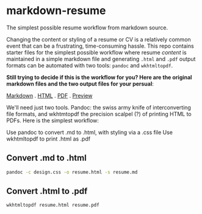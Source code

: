 # markdown-resume
The simplest possible resume workflow from markdown source.

Changing the content or styling of a resume or CV is a relatively common event that can be a frustrating, time-consuming hassle. This repo contains starter files for the simplest possible workflow where resume *content* is maintained in a simple markdown file and generating `.html` and `.pdf` output formats can be automated with two tools: `pandoc` and `wkhtmltopdf`. 

**Still trying to decide if this is the workflow for you? Here are the original markdown files and the two output files for your persual**: 

[Markdown](resume.md) . [HTML](resume.html) . [PDF](resume.pdf) . [Preview](https://resume.jvincent.eu)

We'll need just two tools. Pandoc: the swiss army knife of interconverting file formats, and wkhtmtopdf the precision scalpel (?) of printing HTML to PDFs. Here is the simplest workflow:

Use pandoc to convert .md to .html, with styling via a .css file
Use wkhtmltopdf to print .html as .pdf

## Convert .md to .html
```sh
pandoc -c design.css -o resume.html -s resume.md
```

## Convert .html to .pdf
```sh
wkhtmltopdf resume.html resume.pdf
```



